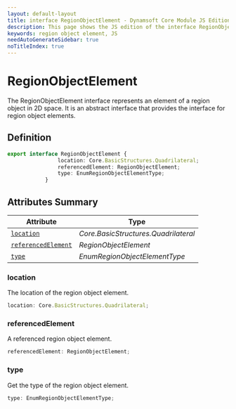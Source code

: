 ```yaml
---
layout: default-layout
title: interface RegionObjectElement - Dynamsoft Core Module JS Edition API Reference
description: This page shows the JS edition of the interface RegionObjectElement in Dynamsoft Core Module.
keywords: region object element, JS
needAutoGenerateSidebar: true
noTitleIndex: true
---
```


# RegionObjectElement

The RegionObjectElement interface represents an element of a region object in 2D space. It is an abstract interface that provides the interface for region object elements.

## Definition

```ts
export interface RegionObjectElement {
                location: Core.BasicStructures.Quadrilateral;
                referencedElement: RegionObjectElement;
                type: EnumRegionObjectElementType;
            }
```

## Attributes Summary

| Attribute               | Type |
|----------------------|-------------|
| [`location`](#location) | *Core.BasicStructures.Quadrilateral* |
| [`referencedElement`](#referencedelement) | *RegionObjectElement* |
| [`type`](#type) | *EnumRegionObjectElementType* |

### location

The location of the region object element.

```ts
location: Core.BasicStructures.Quadrilateral;
```

### referencedElement

A referenced region object element.

```ts
referencedElement: RegionObjectElement;
```

### type

Get the type of the region object element.

```ts
type: EnumRegionObjectElementType;
```